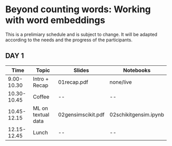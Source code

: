 # Beyond counting words: Working with word embeddings

This is a prelimiary schedule and is subject to change. 
It will be adapted according to the needs and the progress of the participants.

## DAY 1

|Time|Topic|Slides|Notebooks|
|-|-|-|-|
| 9.00-10.30 | Intro + Recap | 01recap.pdf | none/live  |
| 10.30-10.45 | Coffee  |  --  | -- |
| 10.45-12.15 | ML on textual data | 02gensimscikit.pdf  | 02schikitgensim.ipynb |
| 12.15-12.45 | Lunch | -- | -- |


